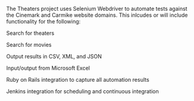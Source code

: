 The Theaters project uses Selenium Webdriver to automate tests against the Cinemark and Carmike website domains.  This inlcudes or will include functionality for the following:

Search for theaters

Search for movies

Output results in CSV, XML, and JSON

Input/output from Microsoft Excel

Ruby on Rails integration to capture all automation results

Jenkins integration for scheduling and continuous integration